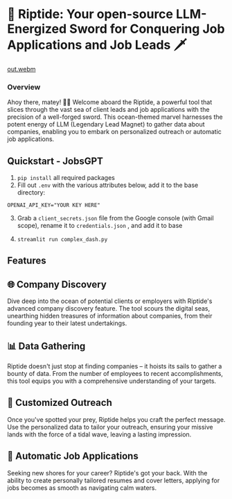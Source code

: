 # 🌊 Riptide: Your open-source LLM-Energized Sword for Conquering Job Applications and Job Leads 🗡️


[out.webm](https://github.com/AnshKetchum/riptide/assets/26364616/02ae0ff3-252f-4dc7-b2e7-f51e9575d717)

### Overview

Ahoy there, matey! 🏴‍☠️ Welcome aboard the Riptide, a powerful tool that slices through the vast sea of client leads and job applications with the precision of a well-forged sword. This ocean-themed marvel harnesses the potent energy of LLM (Legendary Lead Magnet) to gather data about companies, enabling you to embark on personalized outreach or automatic job applications.

## Quickstart - JobsGPT

1. `pip install` all required packages
2. Fill out `.env` with the various attributes below, add it to the base directory:

```
OPENAI_API_KEY="YOUR KEY HERE"
```

3. Grab a `client_secrets.json` file from the Google console (with Gmail scope), rename it to `credentials.json` , and add it to base
  
4. `streamlit run complex_dash.py`
   

## Features

## 🌐 Company Discovery

Dive deep into the ocean of potential clients or employers with Riptide's advanced company discovery feature. The tool scours the digital seas, unearthing hidden treasures of information about companies, from their founding year to their latest undertakings.

## 📊 Data Gathering

Riptide doesn't just stop at finding companies – it hoists its sails to gather a bounty of data. From the number of employees to recent accomplishments, this tool equips you with a comprehensive understanding of your targets.

## 📝 Customized Outreach

Once you've spotted your prey, Riptide helps you craft the perfect message. Use the personalized data to tailor your outreach, ensuring your missive lands with the force of a tidal wave, leaving a lasting impression.

## 📄 Automatic Job Applications

Seeking new shores for your career? Riptide's got your back. With the ability to create personally tailored resumes and cover letters, applying for jobs becomes as smooth as navigating calm waters.
